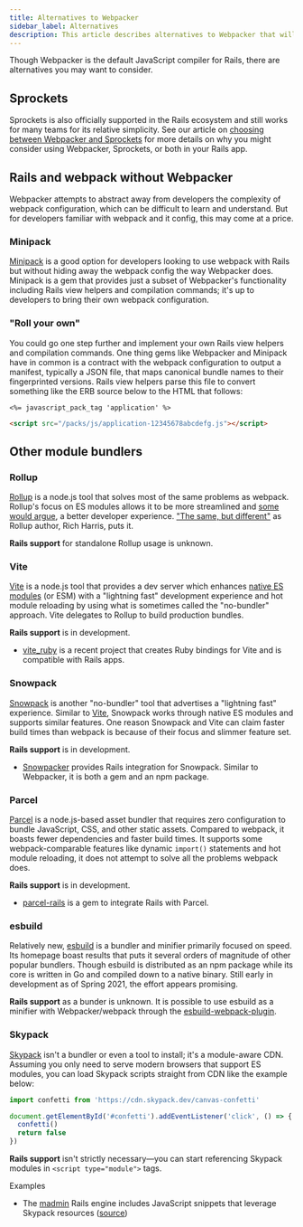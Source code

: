 ```yaml
---
title: Alternatives to Webpacker
sidebar_label: Alternatives
description: This article describes alternatives to Webpacker that will allow Rails developers to take advantage of JavaScript modules and the JavaScript ecosystem, including custom webpack integration, Vite.js, and Snowpack.
---
```


Though Webpacker is the default JavaScript compiler for Rails, there are alternatives you may want to consider.

## Sprockets

Sprockets is also officially supported in the Rails ecosystem and still works for many teams for its relative simplicity. See our article on [choosing between Webpacker and Sprockets](./sprockets/choosing.md) for more details on why you might consider using Webpacker, Sprockets, or both in your Rails app.

## Rails and webpack without Webpacker

Webpacker attempts to abstract away from developers the complexity of webpack configuration, which can be difficult to learn and understand. But for developers familiar with webpack and it config, this may come at a price.

### Minipack

[Minipack](https://github.com/nikushi/minipack) is a good option for developers looking to use webpack with Rails but without hiding away the webpack config
the way Webpacker does. Minipack is a gem that provides just a subset of Webpacker's functionality including Rails view helpers and compilation commands; it's up to developers to bring their own webpack configuration.

### "Roll your own"

You could go one step further and implement your own Rails view helpers and compilation commands. One thing gems like Webpacker and Minipack have in common is a contract with the webpack configuration to output a manifest, typically a JSON file, that maps canonical bundle names to their fingerprinted versions. Rails view helpers parse this file to convert something like the ERB source below to the HTML that follows:

```erb title="app/views/layouts/application.html.erb"
<%= javascript_pack_tag 'application' %>
```

```html
<script src="/packs/js/application-12345678abcdefg.js"></script>
```

## Other module bundlers

### Rollup

[Rollup](https://rollupjs.org/guide/en/) is a node.js tool that solves most of the same problems as webpack. Rollup's focus on ES modules allows it to be more streamlined and [some would argue](https://medium.com/@PepsRyuu/why-i-use-rollup-and-not-webpack-e3ab163f4fd3), a better developer experience. ["The same, but different"](https://medium.com/webpack/webpack-and-rollup-the-same-but-different-a41ad427058c) as Rollup author, Rich Harris, puts it.

**Rails support** for standalone Rollup usage is unknown.

### Vite

[Vite](https://vitejs.dev/) is a node.js tool that provides a dev server which enhances [native ES modules](https://v8.dev/features/modules) (or ESM) with a "lightning fast" development experience and hot module reloading by using what is sometimes called the "no-bundler" approach. Vite delegates to Rollup to build production bundles.

**Rails support** is in development.

- [vite_ruby](https://github.com/ElMassimo/vite_ruby) is a recent project that creates Ruby bindings for Vite and is compatible with Rails apps.

### Snowpack

[Snowpack](https://www.snowpack.dev/) is another "no-bundler" tool that advertises a "lightning fast" experience. Similar to [Vite](#vite), Snowpack works through native ES modules and supports similar features. One reason Snowpack and Vite can claim faster build times than webpack is because of their focus and slimmer feature set.

**Rails support** is in development.

- [Snowpacker](https://github.com/ParamagicDev/snowpacker) provides Rails integration for Snowpack. Similar to Webpacker, it is both a gem and an npm package.

### Parcel

[Parcel](https://parceljs.org/) is a node.js-based asset bundler that requires zero configuration to bundle JavaScript, CSS, and other static assets. Compared to webpack, it boasts fewer dependencies and faster build times. It supports some webpack-comparable features like dynamic `import()` statements and hot module reloading, it does not attempt to solve all the problems webpack does.

**Rails support** is in development.

- [parcel-rails](https://github.com/michaldarda/parcel-rails) is a gem to integrate Rails with Parcel.

### esbuild

Relatively new, [esbuild](https://esbuild.github.io/) is a bundler and minifier primarily focused on speed. Its homepage boast results that puts it several orders of magnitude of other popular bundlers. Though esbuild is distributed as an npm package while its core is written in Go and compiled down to a native binary. Still early in development as of Spring 2021, the effort appears promising.

**Rails support** as a bunder is unknown. It is possible to use esbuild as a minifier with Webpacker/webpack through the [esbuild-webpack-plugin](https://github.com/sorrycc/esbuild-webpack-plugin).

### Skypack

[Skypack](https://www.skypack.dev/) isn't a bundler or even a tool to install; it's a module-aware CDN. Assuming you only need to serve modern browsers that support ES modules, you can load Skypack scripts straight from CDN like the example below:

```js
import confetti from 'https://cdn.skypack.dev/canvas-confetti'

document.getElementById('#confetti').addEventListener('click', () => {
  confetti()
  return false
})
```

**Rails support** isn't strictly necessary—you can start referencing Skypack modules in `<script type="module">` tags.

Examples

- The [madmin](https://github.com/excid3/madmin) Rails engine includes JavaScript snippets that leverage Skypack resources ([source](https://github.com/excid3/madmin/blob/0ac727e62875f2cec553745ff191a7822c872b30/app/views/madmin/application/_javascript.html.erb#L5-L6))

